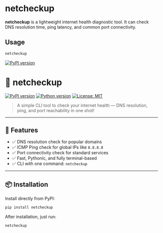 # netcheckup

**netcheckup** is a lightweight internet health diagnostic tool. It can check DNS resolution time, ping latency, and common port connectivity.

## Usage

```bash
netcheckup
```

[![PyPI version](https://badge.fury.io/py/netcheckup.svg)](https://pypi.org/project/netcheckup/)


# 🧠 netcheckup

[![PyPI version](https://badge.fury.io/py/netcheckup.svg)](https://pypi.org/project/netcheckup/)
[![Python version](https://img.shields.io/pypi/pyversions/netcheckup.svg)](https://pypi.org/project/netcheckup/)
[![License: MIT](https://img.shields.io/badge/License-MIT-blue.svg)](LICENSE)

> A simple CLI tool to check your internet health — DNS resolution, ping, and port reachability in one shot!

---

## 🚀 Features

- ✅ DNS resolution check for popular domains
- ✅ ICMP Ping check for global IPs like `8.8.8.8`
- ✅ Port connectivity check for standard services
- ✅ Fast, Pythonic, and fully terminal-based
- ✅ CLI with one command: `netcheckup`

---

## 📦 Installation

Install directly from PyPI:

```bash
pip install netcheckup
```

After installation, just run:
```bash
netcheckup
```
